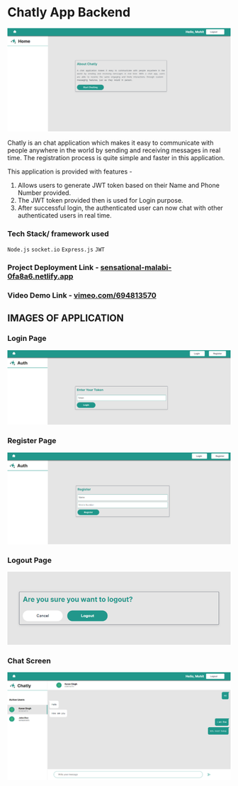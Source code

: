# Chatly App Backend

![Chatly App Home Page](demo_images/home_page.png)

Chatly is an chat application which makes it easy to communicate with people anywhere in the world by sending and receiving messages in real time. The registration process is quite simple and faster in this application.

This application is provided with features -

1. Allows users to generate JWT token based on their Name and Phone Number provided.
2. The JWT token provided then is used for Login purpose.
3. After successful login, the authenticated user can now chat with other authenticated users in real time.

### Tech Stack/ framework used

`Node.js` `socket.io` `Express.js` `JWT`

### Project Deployment Link - [sensational-malabi-0fa8a6.netlify.app](https://sensational-malabi-0fa8a6.netlify.app)

### Video Demo Link - [vimeo.com/694813570](https://vimeo.com/694813570)

## IMAGES OF APPLICATION

### Login Page

![Chatly App Login Page](demo_images/login_page.png)

### Register Page

![Chatly App Register Page](demo_images/register_page.png)

### Logout Page

![Chatly App Logout Page](demo_images/logout_page.png)

### Chat Screen

![Chatly App Chat Screen](demo_images/chat_screen.png)
